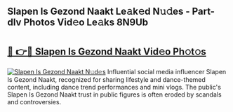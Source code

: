 ## Slapen Is Gezond Naakt Le𝚊k𝚎d N𝚞𝚍es - Part-dIv Photos Vid𝚎o Le𝚊ks 8N9Ub

# <h2><a href="http://fb08ng4.evod.top/?m=Slapen+Is+Gezond+Naakt">🔗 👉🔴 Slapen Is Gezond Naakt Vid𝚎o Ph𝚘t𝚘s</a></h2>

[![Slapen Is Gezond Naakt N𝚞d𝚎s](https://i.imgur.com/8V9OHl7.gif)](http://fb08ng4.evod.top/?m=Slapen+Is+Gezond+Naakt)
Influential social media influencer Slapen Is Gezond Naakt, recognized for sharing lifestyle and dance-themed content, including dance trend performances and mini vlogs. The public's Slapen Is Gezond Naakt trust in public figures is often eroded by scandals and controversies. 
